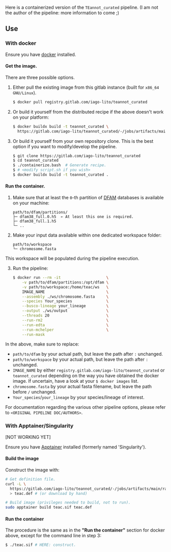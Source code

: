 Here is a containerized version of the `TEannot_curated` pipeline.
(I am not the author of the pipeline: more information to come ;)

## Use

### With docker

Ensure you have [docker] installed.

#### Get the image.

There are three possible options.

1. Either pull the existing image from this gitlab instance
  (built for `x86_64 GNU/Linux`).

   ```sh
   $ docker pull registry.gitlab.com/iago-lito/teannot_curated
   ```

2. Or build it yourself from the distributed recipe
   if the above doesn't work on your platform:

   ```sh
   $ docker buildx build -t teannot_curated \
     https://gitlab.com/iago-lito/teannot_curated/-/jobs/artifacts/main/raw/Dockerfile?job=container-recipes
   ```

3. Or build it yourself from your own repository clone.
   This is the best option if you want to modify/develop the pipeline.
   ```sh
   $ git clone https://gitlab.com/iago-lito/teannot_curated
   $ cd teannot_curated
   $ ./containerize.bash  # Generate recipe.
   $ # <modify script.sh if you wish>
   $ docker buildx build -t teannot_curated .
   ```

#### Run the container.

1. Make sure that at least the `0`-th partition of [DFAM] databases
   is available on your machine:
    ```
    path/to/dfam/partitions/
    ├─ dfam38_full.0.h5  ← At least this one is required.
    ├─ dfam38_full.1.h5
    └─ ..
    ```

2. Make your input data available within one dedicated workspace folder:
    ```
    path/to/workspace
    └─ chromosome.fasta
    ```
  This workspace will be populated during the pipeline execution.

3. Run the pipeline:
    ```sh
    $ docker run --rm -it                    \
        -v path/to/dfam/partitions:/opt/dfam \
        -v path/to/workspace:/home/teac/ws   \
        IMAGE_NAME                           \
        --assembly ./ws/chromosome.fasta     \
        --species Your_species               \
        --busco-lineage your_lineage         \
        --output ./ws/output                 \
        --threads 20                         \
        --run-rm2                            \
        --run-edta                           \
        --run-mchelper                       \
        --run-mask
    ```
  In the above, make sure to replace:
  - `path/to/dfam` by your actual path,
    but leave the path after `:` unchanged.
  - `path/to/workspace` by your actual path,
    but leave the path after `:` unchanged.
  - `IMAGE_NAME`
    by either `registry.gitlab.com/iago-lito/teannot_curated`
    or `teannot_curated`
    depending on the way you have obtained the docker image.
    If uncertain, have a look at your `$ docker images` list.
  - `chromosome.fasta` by your actual fasta filename,
    but leave the path before `/` unchanged.
  - `Your_species`/`your_lineage` by your species/lineage of interest.

  For documentation regarding the various other pipeline options,
  please refer to `<ORIGINAL PIPELINE DOC/AUTHORS>`.

### With Apptainer/Singularity

[NOT WORKING YET]

Ensure you have [Apptainer] installed (formerly named 'Singularity').

#### Build the image

Construct the image with:

```sh
# Get definition file.
curl -L \
  https://gitlab.com/iago-lito/teannot_curated/-/jobs/artifacts/main/raw/apptainer.def?job=container-recipes \
  > teac.def # (or download by hand)

# Build image (privileges needed to build, not to run).
sudo apptainer build teac.sif teac.def
```

#### Run the container

The procedure is the same as in the
__"Run the container"__
section for docker above,
except for the command line in step 3:

```sh
$ ./teac.sif # HERE: construct.
```

[docker]: https://www.docker.com/
[Apptainer]: https://apptainer.org/
[DFAM]: https://www.dfam.org/home
